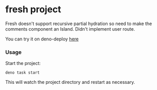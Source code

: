 # fresh project

Fresh doesn't support recursive partial hydration so need to make the comments component an Island. Didn't implement user route.

You can try it on deno-deploy [here](https://ryansolid-fresh-hackernews.deno.dev/)

### Usage

Start the project:

```
deno task start
```

This will watch the project directory and restart as necessary.
